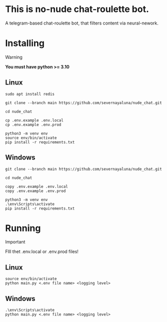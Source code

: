 # This is no-nude chat-roulette bot.

A telegram-based chat-roulette bot, that filters content via neural-nework.

# Installing

> [!WARNING]
> **You must have python >= 3.10**

## Linux

```shell
sudo apt install redis

git clone --branch main https://github.com/severnayaluna/nude_chat.git

cd nude_chat

cp .env.example .env.local
cp .env.example .env.prod

python3 -m venv env
source env/bin/activate
pip install -r requirements.txt
```

## Windows

```shell
git clone --branch main https://github.com/severnayaluna/nude_chat.git

cd nude_chat

copy .env.example .env.local
copy .env.example .env.prod

python3 -m venv env
.\env\Scripts\activate
pip install -r requirements.txt
```

# Running
> [!IMPORTANT]
> FIll thet .env.local or .env.prod files!

## Linux

```shell
source env/bin/activate
python main.py <.env file name> <logging level>
```

## Windows

```shell
.\env\Scripts\activate
python main.py <.env file name> <logging level>
```
